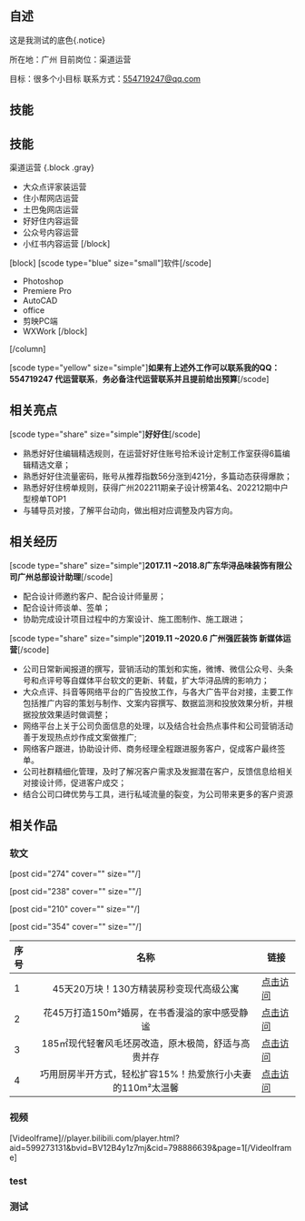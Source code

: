 ## 自述
这是我测试的底色{.notice}


所在地：广州
目前岗位：渠道运营


目标：很多个小目标
联系方式：554719247@qq.com



## 技能
## 技能

渠道运营 {.block .gray}

- 大众点评家装运营
- 住小帮网店运营
- 土巴兔网店运营
- 好好住内容运营
- 公众号内容运营
- 小红书内容运营
  [/block]

[block] [scode type="blue" size="small"]软件[/scode]

- Photoshop
- Premiere Pro
- AutoCAD
- office
- 剪映PC端
- WXWork
  [/block]

[/column]

[scode type="yellow" size="simple"]**如果有上述外工作可以联系我的QQ：554719247 代运营联系**，**务必备注代运营联系并且提前给出预算**[/scode]

## 相关亮点

[scode type="share" size="simple"]**好好住**[/scode]

* 熟悉好好住编辑精选规则，在运营好好住账号拾禾设计定制工作室获得6篇编辑精选文章；
* 熟悉好好住流量密码，账号从推荐指数56分涨到421分，多篇动态获得爆款；
* 熟悉好好住榜单规则，获得广州202211期亲子设计榜第4名、202212期中户型榜单TOP1
* 与辅导员对接，了解平台动向，做出相对应调整及内容方向。



## 相关经历

[scode type="share" size="simple"]**2017.11 ~2018.8广东华浔品味装饰有限公司广州总部设计助理**[/scode]

* 配合设计师邀约客户、配合设计师量房；
* 配合设计师谈单、签单；
* 协助完成设计项目过程中的方案设计、施工图制作、施工跟进；

[scode type="share" size="simple"]**2019.11 ~2020.6 广州强匠装饰   新媒体运营**[/scode]

* 公司日常新闻报道的撰写，营销活动的策划和实施，微博、微信公众号、头条号和点评号等自媒体平台软文的更新、转载，扩大华浔品牌的影响力；
* 大众点评、抖音等网络平台的广告投放工作，与各大广告平台对接，主要工作包括推广内容的策划与制作、文案内容撰写、数据监测和投放效果分析，并根据投放效果适时做调整；
* 网络平台上关于公司负面信息的处理，以及结合社会热点事件和公司营销活动善于发现热点炒作成文案做推广;
* 网络客户跟进，协助设计师、商务经理全程跟进服务客户，促成客户最终签单。
* 公司社群精细化管理，及时了解况客户需求及发掘潜在客户，反馈信息给相关对接设计师，促进客户成交；
* 结合公司口碑优势与工具，进行私域流量的裂变，为公司带来更多的客户资源

## 相关作品

### 软文

[post cid="274" cover="" size=""/]

[post cid="238" cover="" size=""/]

[post cid="210" cover="" size=""/]

[post cid="354" cover="" size=""/]

| 序号 |                            名称                            | 链接                                                         |
| :--- | :--------------------------------------------------------: | ------------------------------------------------------------ |
| 1    |          45天20万块！130方精装房秒变现代高级公寓           | [点击访问](https://docs.qq.com/doc/p/7c70c0ad2447358cc04befce324f976a3d2ea04e?dver=2.1.27687431) |
| 2    |       花45万打造150m²婚房，在书香漫溢的家中感受静谧        | [点击访问](https://xbrooke.cn/index.php/archives/84/)        |
| 3    |    185㎡现代轻奢风毛坯房改造，原木极简，舒适与高贵并存     | [点击访问](https://xbrooke.cn/archives/274.html)             |
| 4    | 巧用厨房半开方式，轻松扩容15%！热爱旅行小夫妻的110m²太温馨 | [点击访问](https://xbrooke.cn/archives/354.html)             |

### 视频

[VideoIframe]//player.bilibili.com/player.html?aid=599273131&bvid=BV12B4y1z7mj&cid=798886639&page=1[/VideoIframe]

### test
### 测试
